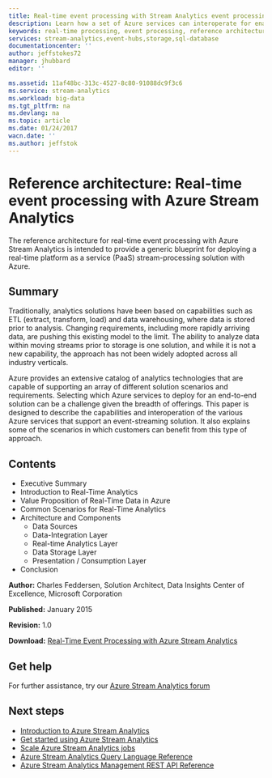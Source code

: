 ```yaml
---
title: Real-time event processing with Stream Analytics event processing | Azure
description: Learn how a set of Azure services can interoperate for enabling real-time event processing and analytics.
keywords: real-time processing, event processing, reference architecture
services: stream-analytics,event-hubs,storage,sql-database
documentationcenter: ''
author: jeffstokes72
manager: jhubbard
editor: ''

ms.assetid: 11af48bc-313c-4527-8c80-91088dc9f3c6
ms.service: stream-analytics
ms.workload: big-data
ms.tgt_pltfrm: na
ms.devlang: na
ms.topic: article
ms.date: 01/24/2017
wacn.date: ''
ms.author: jeffstok
---
```

# Reference architecture: Real-time event processing with Azure Stream Analytics
The reference architecture for real-time event processing with Azure Stream Analytics is intended to provide a generic blueprint for deploying a real-time platform as a service (PaaS) stream-processing solution with Azure.

## Summary
Traditionally, analytics solutions have been based on capabilities such as ETL (extract, transform, load) and data warehousing, where data is stored prior to analysis. Changing requirements, including more rapidly arriving data, are pushing this existing model to the limit. The ability to analyze data within moving streams prior to storage is one solution, and while it is not a new capability, the approach has not been widely adopted across all industry verticals. 

Azure provides an extensive catalog of analytics technologies that are capable of supporting an array of different solution scenarios and requirements. Selecting which Azure services to deploy for an end-to-end solution can be a challenge given the breadth of offerings. This paper is designed to describe the capabilities and interoperation of the various Azure services that support an event-streaming solution. It also explains some of the scenarios in which customers can benefit from this type of approach.

## Contents

* Executive Summary
* Introduction to Real-Time Analytics
* Value Proposition of Real-Time Data in Azure
* Common Scenarios for Real-Time Analytics
* Architecture and Components
  * Data Sources
  * Data-Integration Layer
  * Real-time Analytics Layer
  * Data Storage Layer
  * Presentation / Consumption Layer
* Conclusion

**Author:** Charles Feddersen, Solution Architect, Data Insights Center of Excellence, Microsoft Corporation

**Published:** January 2015

**Revision:** 1.0

**Download:** [Real-Time Event Processing with Azure Stream Analytics](http://download.microsoft.com/download/6/2/3/623924DE-B083-4561-9624-C1AB62B5F82B/real-time-event-processing-with-microsoft-azure-stream-analytics.pdf)

## Get help
For further assistance, try our [Azure Stream Analytics forum](https://social.msdn.microsoft.com/Forums/home?forum=AzureStreamAnalytics)

## Next steps
* [Introduction to Azure Stream Analytics](stream-analytics-introduction.md)
* [Get started using Azure Stream Analytics](stream-analytics-get-started.md)
* [Scale Azure Stream Analytics jobs](stream-analytics-scale-jobs.md)
* [Azure Stream Analytics Query Language Reference](https://msdn.microsoft.com/library/azure/dn834998.aspx)
* [Azure Stream Analytics Management REST API Reference](https://msdn.microsoft.com/library/azure/dn835031.aspx)